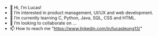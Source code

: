 - 👋 Hi, I’m Lucas!
- 👀 I’m interested in product management, UI/UX and web development.
- 🌱 I’m currently learning C, Python, Java, SQL, CSS and HTML.
- 💞️ I’m looking to collaborate on ...
- 📫 How to reach me "https://www.linkedin.com/in/lucasleung13/"

<!---
lucasleung13/lucasleung13 is a ✨ special ✨ repository because its `README.md` (this file) appears on your GitHub profile.
You can click the Preview link to take a look at your changes.
--->
